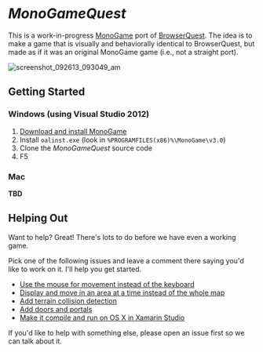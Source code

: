 # _MonoGameQuest_

This is a work-in-progress [MonoGame](http://www.monogame.net/) port of [BrowserQuest](http://browserquest.mozilla.org/). The idea is to make a game that is visually and behaviorally identical to BrowserQuest, but made as if it was an original MonoGame game (i.e., not a straight port).

![screenshot_092613_093049_am](https://f.cloud.github.com/assets/21165/1219300/0227b7d6-26c9-11e3-96e0-5f1e77a22a5d.jpg)

## Getting Started

### Windows (using Visual Studio 2012)
1. [Download and install MonoGame](http://www.monogame.net/downloads)
1. Install `oalinst.exe` (look in `%PROGRAMFILES(x86)%\MonoGame\v3.0`)
1. Clone the _MonoGameQuest_ source code
1. F5

### Mac
**TBD**

## Helping Out

Want to help? Great! There's lots to do before we have even a working game.

Pick one of the following issues and leave a comment there saying you'd like to work on it. I'll help you get started.

- [Use the mouse for movement instead of the keyboard](https://github.com/half-ogre/monogame-quest/issues/2)
- [Display and move in an area at a time instead of the whole map](https://github.com/half-ogre/monogame-quest/issues/3)
- [Add terrain collision detection](https://github.com/half-ogre/monogame-quest/issues/4)
- [Add doors and portals](https://github.com/half-ogre/monogame-quest/issues/5)
- [Make it compile and run on OS X in Xamarin Studio](https://github.com/half-ogre/MonoGameQuest/issues/11)

If you'd like to help with something else, please open an issue first so we can talk about it.
